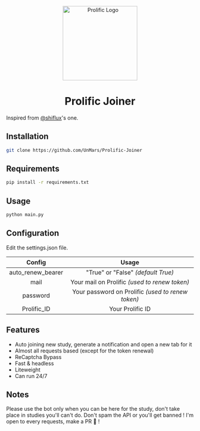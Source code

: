 <p align="center"><img width="200" src="https://github.com/UnMars/Prolific-Joiner/blob/main/media/Prolific_logo.png" alt="Prolific Logo"></p>
<h1 align="center">Prolific Joiner</h1>


Inspired from [@shiflux](https://github.com/shiflux/prolific-updater)'s one.
## Installation
```sh
git clone https://github.com/UnMars/Prolific-Joiner
```

## Requirements
```sh
pip install -r requirements.txt
```

## Usage
```sh
python main.py
```

## Configuration
Edit the settings.json file.

|Config|Usage|
| :------------: | :------------: |
|auto_renew_bearer|"True" or "False" *(default True)*|
|mail|Your mail on Prolific *(used to renew token)*|
|password|Your password on Prolific *(used to renew token)*|
|Prolific_ID|Your Prolific ID|

## Features
- Auto joining new study, generate a notification and open a new tab for it
- Almost all requests based (except for the token renewal)
- ReCaptcha Bypass
- Fast & headless
- Liteweight
- Can run 24/7

## Notes

Please use the bot only when you can be here for the study, don't take place in studies you'll can't do.
Don't spam the API or you'll get banned !
I'm open to every requests, make a PR :raised_hands: !

